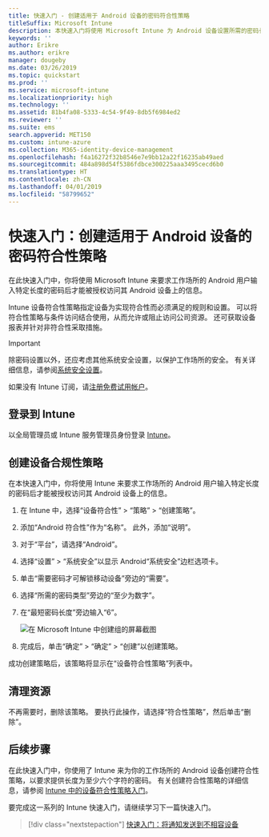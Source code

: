 ```yaml
---
title: 快速入门 - 创建适用于 Android 设备的密码符合性策略
titleSuffix: Microsoft Intune
description: 本快速入门将使用 Microsoft Intune 为 Android 设备设置所需的密码长度。
keywords: ''
author: Erikre
ms.author: erikre
manager: dougeby
ms.date: 03/26/2019
ms.topic: quickstart
ms.prod: ''
ms.service: microsoft-intune
ms.localizationpriority: high
ms.technology: ''
ms.assetid: 81b4fa08-5333-4c54-9f49-8db5f6984ed2
ms.reviewer: ''
ms.suite: ems
search.appverid: MET150
ms.custom: intune-azure
ms.collection: M365-identity-device-management
ms.openlocfilehash: f4a16272f32b8546e7e9bb12a22f16235ab49aed
ms.sourcegitcommit: 484a898d54f5386fdbce300225aaa3495cecd6b0
ms.translationtype: HT
ms.contentlocale: zh-CN
ms.lasthandoff: 04/01/2019
ms.locfileid: "58799652"
---
```

# <a name="quickstart-create-a-password-compliance-policy-for-android-devices"></a>快速入门：创建适用于 Android 设备的密码符合性策略

在此快速入门中，你将使用 Microsoft Intune 来要求工作场所的 Android 用户输入特定长度的密码后才能被授权访问其 Android 设备上的信息。 

Intune 设备符合性策略指定设备为实现符合性而必须满足的规则和设置。 可以将符合性策略与条件访问结合使用，从而允许或阻止访问公司资源。 还可获取设备报表并针对非符合性采取措施。

> [!IMPORTANT]
> 除密码设置以外，还应考虑其他系统安全设置，以保护工作场所的安全。 有关详细信息，请参阅[系统安全设置](compliance-policy-create-android-for-work.md#system-security-settings)。

如果没有 Intune 订阅，请[注册免费试用帐户](free-trial-sign-up.md)。

## <a name="sign-in-to-intune"></a>登录到 Intune

以全局管理员或 Intune 服务管理员身份登录 [Intune](https://aka.ms/intuneportal)。 

## <a name="create-a-device-compliance-policy"></a>创建设备合规性策略

在本快速入门中，你将使用 Intune 来要求工作场所的 Android 用户输入特定长度的密码后才能被授权访问其 Android 设备上的信息。

1. 在 Intune 中，选择“设备符合性” > “策略” > “创建策略”。
2. 添加“Android 符合性”作为“名称”。 此外，添加“说明”。
3. 对于“平台”，请选择“Android”。 
4. 选择“设置” > “系统安全”以显示 Android“系统安全”边栏选项卡。
5. 单击“需要密码才可解锁移动设备”旁边的“需要”。
6. 选择“所需的密码类型”旁边的“至少为数字”。
7. 在“最短密码长度”旁边输入“6”。 

    ![在 Microsoft Intune 中创建组的屏幕截图](media/quickstart-set-password-length-android/quickstart-set-password-length-android-01.png)

7. 完成后，单击“确定” > “确定” > “创建”以创建策略。

成功创建策略后，该策略将显示在“设备符合性策略”列表中。 

## <a name="clean-up-resources"></a>清理资源

不再需要时，删除该策略。 要执行此操作，请选择“符合性策略”，然后单击“删除”。

## <a name="next-steps"></a>后续步骤

在此快速入门中，你使用了 Intune 来为你的工作场所的 Android 设备创建符合性策略，以要求提供长度为至少六个字符的密码。 有关创建符合性策略的详细信息，请参阅 [Intune 中的设备符合性策略入门](device-compliance-get-started.md)。

要完成这一系列的 Intune 快速入门，请继续学习下一篇快速入门。

> [!div class="nextstepaction"]
> [快速入门：将通知发送到不相容设备](quickstart-send-notification.md)
